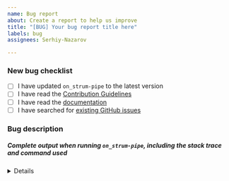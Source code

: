 ```yaml
---
name: Bug report
about: Create a report to help us improve
title: "[BUG] Your bug report title here"
labels: bug
assignees: Serhiy-Nazarov

---
```


<!-- Thanks for helping to make `on_strum-pipe` better! Before submit your bug, please make sure to check the following boxes by putting an x in the [ ] (don't: [x ], [ x], do: [x]) -->

### New bug checklist

- [ ] I have updated `on_strum-pipe` to the latest version
- [ ] I have read the [Contribution Guidelines](https://github.com/on-strum/ruby-on-strum-pipe/blob/master/CONTRIBUTING.md)
- [ ] I have read the [documentation](https://github.com/on-strum/ruby-on-strum-pipe/blob/master/README.md)
- [ ] I have searched for [existing GitHub issues](https://github.com/on-strum/ruby-on-strum-pipe/issues)

<!-- Please use next pattern for your bug report title: [BUG] Your bug report title here -->

### Bug description
<!-- Please include what's happening, expected behavior, and any relevant code samples -->

##### Complete output when running `on_strum-pipe`, including the stack trace and command used

<details>
  <pre>[INSERT OUTPUT HERE]</pre>
</details>
